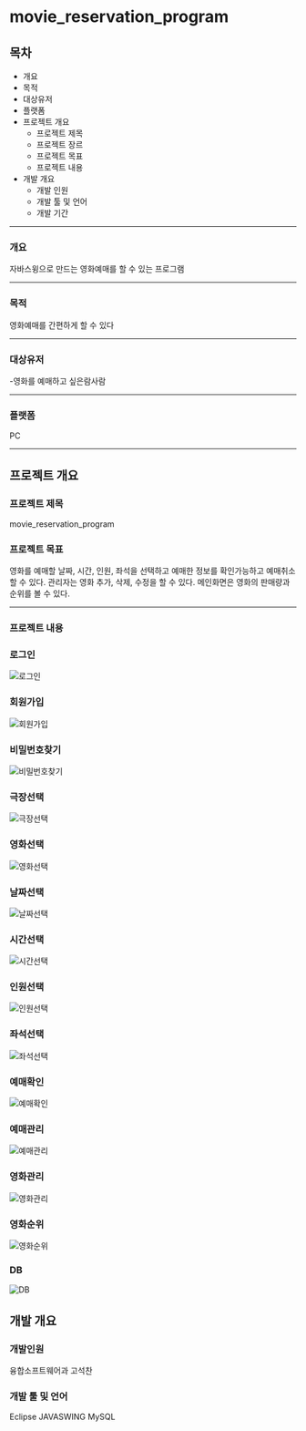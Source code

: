 # movie_reservation_program

## 목차
- 개요
- 목적
- 대상유저
- 플랫폼
- 프로젝트 개요
    - 프로젝트 제목
    - 프로젝트 장르
    - 프로젝트 목표
    - 프로젝트 내용
- 개발 개요
    - 개발 인원
    - 개발 툴 및 언어
    - 개발 기간
---
### 개요

자바스윙으로 만드는 영화예매를 할 수 있는 프로그램

---

### 목적

영화예매를 간편하게 할 수 있다

---

### 대상유저

-영화를 예매하고 싶은람사람

---

### 플랫폼

PC

---

## 프로젝트 개요

### 프로젝트 제목

movie_reservation_program

### 프로젝트 목표

영화를 예매할 날짜, 시간, 인원, 좌석을 선택하고 예매한 정보를 확인가능하고 예매취소 할 수 있다. 관리자는 영화 추가, 삭제, 수정을 할 수 있다. 메인화면은 영화의 판매량과 순위를 볼 수 있다.

---

### **프로젝트 내용**


### 로그인
![로그인](https://user-images.githubusercontent.com/84118571/209387197-3964fcff-e91e-4e67-9fd3-57e91176138d.png)

### 회원가입
![회원가입](https://user-images.githubusercontent.com/84118571/209387289-192429f0-d7cf-4d7b-9f36-e7eea9d23f62.png)

### 비밀번호찾기
![비밀번호찾기](https://user-images.githubusercontent.com/84118571/209387329-03d2118b-d16a-4ecf-b6eb-81ed16064c22.png)

### 극장선택
![극장선택](https://user-images.githubusercontent.com/84118571/209387451-e1662098-e99f-435f-8fb0-b1b18901aa4e.png)

### 영화선택
![영화선택](https://user-images.githubusercontent.com/84118571/209387539-29934842-909b-4702-94b1-fc1d9f828b5c.png)

### 날짜선택
![날짜선택](https://user-images.githubusercontent.com/84118571/209387596-b5c92745-cdcd-447b-9cee-8cbb7c53fe1f.png)

### 시간선택
![시간선택](https://user-images.githubusercontent.com/84118571/209387645-0f9b9dbb-1467-4168-a4e5-e60858eb6e70.png)

### 인원선택
![인원선택](https://user-images.githubusercontent.com/84118571/209387682-11367a03-c72d-458b-be0f-aef178ce37b3.png)

### 좌석선택
![좌석선택](https://user-images.githubusercontent.com/84118571/209387715-7abd0c96-6b91-47ec-8d6f-57a9897763d9.png)

### 예매확인
![예매확인](https://user-images.githubusercontent.com/84118571/209387742-586073e3-9eef-4c8a-93a2-27589604a6a4.png)

### 예매관리
![예매관리](https://user-images.githubusercontent.com/84118571/209388122-67fa35cf-6b4d-455e-a0a8-43df1181cfb6.png)

### 영화관리
![영화관리](https://user-images.githubusercontent.com/84118571/209388150-ff1b63dc-b447-4d38-887f-c4d1f00c71e2.png)

### 영화순위
![영화순위](https://user-images.githubusercontent.com/84118571/209388169-c53b03c7-402c-41ee-99b0-9a57ab387af1.png)

### DB

![DB](https://user-images.githubusercontent.com/84118571/209390044-5cfd25bb-e912-466b-acca-0a1af5ab811a.png)

## 개발 개요

### 개발인원

융합소프트웨어과 고석찬

### 개발 툴 및 언어

Eclipse
JAVASWING 
MySQL

